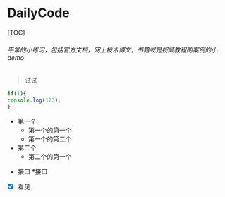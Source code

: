 # DailyCode
[TOC]
###### 平常的小练习，包括官方文档，网上技术博文，书籍或是视频教程的案例的小demo
>试试
```javascript
if(1){
console.log(123);
}
```
 
- 第一个
  - 第一个的第一个
  - 第一个的第二个
- 第二个
  - 第二个的第一个
  
 * 接口
   *接口
   
 - [X] 看见

